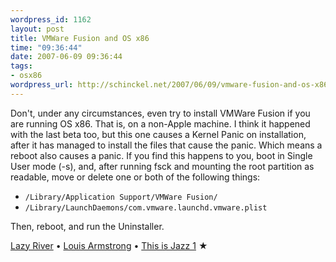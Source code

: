 ```yaml
--- 
wordpress_id: 1162
layout: post
title: VMWare Fusion and OS x86
time: "09:36:44"
date: 2007-06-09 09:36:44
tags: 
- osx86
wordpress_url: http://schinckel.net/2007/06/09/vmware-fusion-and-os-x86/
---
```

Don't, under any circumstances, even try to install VMWare Fusion if you are running OS x86. That is, on a non-Apple machine. I think it happened with the last beta too, but this one causes a Kernel Panic on installation, after it has managed to install the files that cause the panic. Which means a reboot also causes a panic. If you find this happens to you, boot in Single User mode (-s), and, after running fsck and mounting the root partition as readable, move or delete one or both of the following things: 

  * `/Library/Application Support/VMWare Fusion/`
  * `/Library/LaunchDaemons/com.vmware.launchd.vmware.plist`

Then, reboot, and run the Uninstaller. 

[Lazy River][1] • [Louis Armstrong][2] • [This is Jazz 1][3] ★

   [1]: http://phobos.apple.com/WebObjects/MZSearch.woa/wa/advancedSearchResults?songTerm=Lazy+River&artistTerm=Louis+Armstrong
   [2]: http://phobos.apple.com/WebObjects/MZSearch.woa/wa/advancedSearchResults?artistTerm=Louis+Armstrong
   [3]: http://phobos.apple.com/WebObjects/MZSearch.woa/wa/advancedSearchResults?albumTerm=This+is+Jazz+1&artistTerm=Louis+Armstrong

